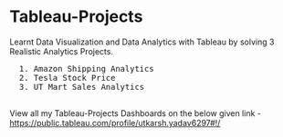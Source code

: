 # Tableau-Projects
Learnt Data Visualization and Data Analytics with Tableau by solving 3 Realistic Analytics Projects.

  <pre>
  1. Amazon Shipping Analytics    
  2. Tesla Stock Price            
  3. UT Mart Sales Analytics            
  </pre>

View all my Tableau-Projects Dashboards on the below given link -
https://public.tableau.com/profile/utkarsh.yadav6297#!/
